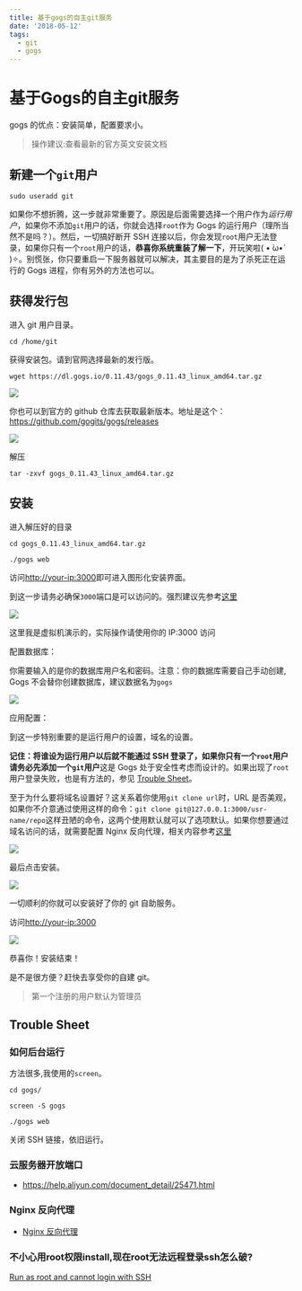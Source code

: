 ```yaml
---
title: 基于gogs的自主git服务
date: '2018-05-12'
tags: 
  - git
  - gogs
---
```


# 基于Gogs的自主git服务

gogs 的优点：安装简单，配置要求小。

>操作建议:查看最新的官方英文安装文档

## 新建一个`git`用户

```shell
sudo useradd git
```

如果你不想折腾，这一步就非常重要了。原因是后面需要选择一个用户作为*运行用户*，如果你不添加`git`用户的话，你就会选择`root`作为 Gogs 的运行用户（理所当然不是吗？）。然后，一切搞好断开 SSH 连接以后，你会发现`root`用户无法登录，如果你只有一个`root`用户的话，**恭喜你系统重装了解一下**，开玩笑啦( • ̀ω•́ )✧。别慌张，你只要重启一下服务器就可以解决，其主要目的是为了杀死正在运行的 Gogs 进程，你有另外的方法也可以。

## 获得发行包

进入 git 用户目录。

```shell
cd /home/git
```

获得安装包。请到官网选择最新的发行版。

```shell
wget https://dl.gogs.io/0.11.43/gogs_0.11.43_linux_amd64.tar.gz
```

![](../imgs/gogs-download.png)

你也可以到官方的 github 仓库去获取最新版本。地址是这个：<https://github.com/gogits/gogs/releases>

![](../imgs/gogs-github-releases.png)

解压

```shell
tar -zxvf gogs_0.11.43_linux_amd64.tar.gz
```

## 安装

进入解压好的目录

```shell
cd gogs_0.11.43_linux_amd64.tar.gz
```

```shell
./gogs web
```

访问<http://your-ip:3000>即可进入图形化安装界面。


到这一步请务必确保`3000`端口是可以访问的。强烈建议先参考[这里](#port)

![](../imgs/gogs-web-install.png)

这里我是虚拟机演示的，实际操作请使用你的 IP:3000 访问

配置数据库：

你需要输入的是你的数据库用户名和密码。注意：你的数据库需要自己手动创建, Gogs 不会替你创建数据库，建议数据名为`gogs`

![](../imgs/gogs-install-db.png)

应用配置：

到这一步特别重要的是运行用户的设置，域名的设置。

**记住：将谁设为运行用户以后就不能通过 SSH 登录了，如果你只有一个`root`用户请务必先添加一个`git`用户**这是 Gogs 处于安全性考虑而设计的。如果出现了`root`用户登录失败，也是有方法的，参见 [Trouble Sheet](#sheet)。

至于为什么要将域名设置好？这关系着你使用`git clone url`时，URL 是否美观，如果你不介意通过使用这样的命令：`git clone git@127.0.0.1:3000/usr-name/repo`这样丑陋的命令，这两个使用默认就可以了选项默认。如果你想要通过域名访问的话，就需要配置 Nginx 反向代理，相关内容参考[这里](#nginx)

![](../imgs/gogs-install-application-setting.png)

最后点击安装。

![](../imgs/gogs-install-begin.png)

一切顺利的你就可以安装好了你的 git 自助服务。

访问<http://your-ip:3000>

![](../imgs/gogs-finish.png)

恭喜你！安装结束！

是不是很方便？赶快去享受你的自建 git。

>第一个注册的用户默认为管理员

## Trouble Sheet

### 如何后台运行

方法很多,我使用的`screen`。

```shell
cd gogs/

screen -S gogs

./gogs web
```

关闭 SSH 链接，依旧运行。

### <span id="port" >云服务器开放端口</span>

+ <https://help.aliyun.com/document_detail/25471.html>

### <span id="nginx">Nginx 反向代理</span>

+ [Nginx 反向代理](../PHP/Nginx反向代理.md)

### 不小心用root权限install,现在root无法远程登录ssh怎么破?

[Run as root and cannot login with SSH](https://github.com/gogits/gogs/issues/349)
